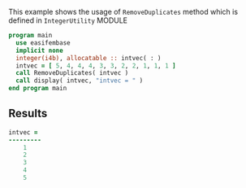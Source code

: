 This example shows the usage of `RemoveDuplicates` method which is defined in `IntegerUtility` MODULE

```fortran
program main
  use easifembase
  implicit none
  integer(i4b), allocatable :: intvec( : )
  intvec = [ 5, 4, 4, 4, 3, 3, 2, 2, 1, 1, 1 ]
  call RemoveDuplicates( intvec )
  call display( intvec, "intvec = " )
end program main
```

## Results

```fortran
intvec = 
---------
    1    
    2    
    3    
    4    
    5
```
